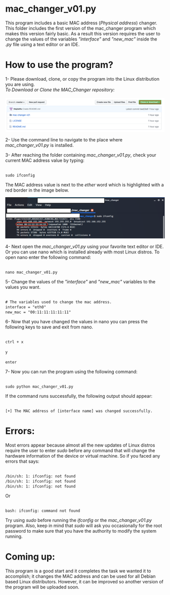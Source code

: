 # mac_changer_v01.py

This program includes a basic MAC address (*Physical address*) changer. This folder includes the first version of 
the mac_changer program which makes this version fairly basic. As a result this version requires the user to change 
the values of the variables *"interface"* and *"new_mac"* inside the *.py* file using a text editor or an IDE. 

# How to use the program?

1- Please download, clone, or copy the program into the Linux distribution you are using. <br/>
*To Download or Clone the MAC_Changer repository:* <br/>  
![](mac%20changer%20v01/images/download.png)
 
2- Use the command line to navigate to the place where *mac_changer_v01.py* is installed. 
 
3- After reaching the folder containing *mac_changer_v01.py*, check your current MAC address value by typing: 
```

sudo ifconfig

```
The MAC address value is next to the *ether* word which is highlighted with a red border in the image below.
 
![](mac%20changer%20v01/images/check-current-mac.png)<br/>

4- Next open the *mac_changer_v01.py* using your favorite text editor or IDE. Or you can use nano which is installed 
already with most
Linux distros. To open nano enter the following command: <br/>

```

nano mac_changer_v01.py

```

5- Change the values of the *"interface"* and *"new_mac"* variables to the values you want. <br/>
```

# The variables used to change the mac address.
interface = "eth0"
new_mac = "00:11:11:11:11:11"

```

6- Now that you have changed the values in nano you can press the following keys to save and exit from nano.

```

ctrl + x

y

enter

```

7- Now you can run the program using the following command:
```

sudo python mac_changer_v01.py

```

If the command runs successfully, the following output should appear:
```

[+] The MAC address of [interface name] was changed successfully.

```

# Errors:
Most errors appear because almost all the new updates of Linux distros require the user to enter *sudo* before any command that
will change the hardware information of the device or virtual machine. So if you faced any errors that says:
```

/bin/sh: 1: ifconfig: not found
/bin/sh: 1: ifconfig: not found
/bin/sh: 1: ifconfig: not found

```
Or 
```

bash: ifconfig: command not found

```

Try using *sudo* before running the *ifconfig* or the *mac_changer_v01.py* program. Also, keep 
in mind that *sudo* will ask you occasionally for the root password to make sure that you have the authority to 
modify the system running. 


# Coming up:

This program is a good start and it completes the task we wanted it to accomplish; it changes the MAC address 
and can be used for all Debian based Linux distributors. However, it can be improved so 
another version of the program will be uploaded soon.

